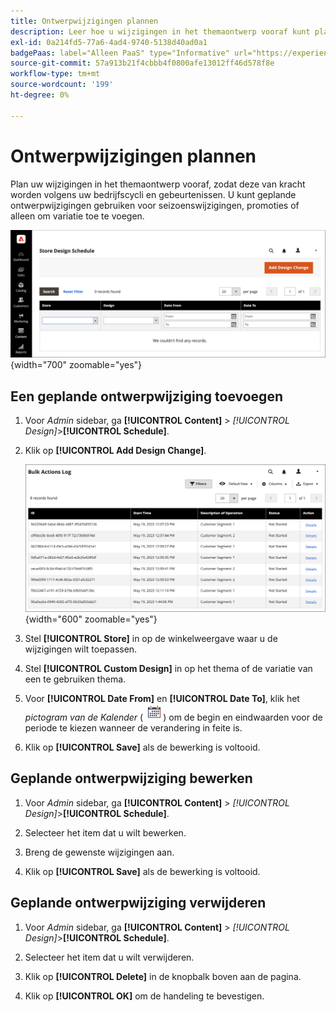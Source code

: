 ```yaml
---
title: Ontwerpwijzigingen plannen
description: Leer hoe u wijzigingen in het themaontwerp vooraf kunt plannen
exl-id: 0a214fd5-77a6-4ad4-9740-5138d40ad0a1
badgePaas: label="Alleen PaaS" type="Informative" url="https://experienceleague.adobe.com/en/docs/commerce/user-guides/product-solutions" tooltip="Is alleen van toepassing op Adobe Commerce op Cloud-projecten (door Adobe beheerde PaaS-infrastructuur) en op projecten in het veld."
source-git-commit: 57a913b21f4cbbb4f0800afe13012ff46d578f8e
workflow-type: tm+mt
source-wordcount: '199'
ht-degree: 0%

---
```


# Ontwerpwijzigingen plannen

Plan uw wijzigingen in het themaontwerp vooraf, zodat deze van kracht worden volgens uw bedrijfscycli en gebeurtenissen. U kunt geplande ontwerpwijzigingen gebruiken voor seizoenswijzigingen, promoties of alleen om variatie toe te voegen.

![ Geplande ontwerpveranderingen ](./assets/design-schedule.png){width="700" zoomable="yes"}

## Een geplande ontwerpwijziging toevoegen

1. Voor _Admin_ sidebar, ga **[!UICONTROL Content]** > _[!UICONTROL Design]_>**[!UICONTROL Schedule]**.

1. Klik op **[!UICONTROL Add Design Change]**.

   ![ Nieuwe montages van de Verandering van het Ontwerp van de Opslag ](./assets/design-schedule-change-new.png){width="600" zoomable="yes"}

1. Stel **[!UICONTROL Store]** in op de winkelweergave waar u de wijzigingen wilt toepassen.

1. Stel **[!UICONTROL Custom Design]** in op het thema of de variatie van een te gebruiken thema.

1. Voor **[!UICONTROL Date From]** en **[!UICONTROL Date To]**, klik het _pictogram van de Kalender_ (![ pictogram van de Kalender ](../assets/icon-calendar.png)) om de begin en eindwaarden voor de periode te kiezen wanneer de verandering in feite is.

1. Klik op **[!UICONTROL Save]** als de bewerking is voltooid.

## Geplande ontwerpwijziging bewerken

1. Voor _Admin_ sidebar, ga **[!UICONTROL Content]** > _[!UICONTROL Design]_>**[!UICONTROL Schedule]**.

1. Selecteer het item dat u wilt bewerken.

1. Breng de gewenste wijzigingen aan.

1. Klik op **[!UICONTROL Save]** als de bewerking is voltooid.

## Geplande ontwerpwijziging verwijderen

1. Voor _Admin_ sidebar, ga **[!UICONTROL Content]** > _[!UICONTROL Design]_>**[!UICONTROL Schedule]**.

1. Selecteer het item dat u wilt verwijderen.

1. Klik op **[!UICONTROL Delete]** in de knopbalk boven aan de pagina.

1. Klik op **[!UICONTROL OK]** om de handeling te bevestigen.
